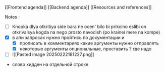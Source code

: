 [[Frontend agenda]]
[[Backend agenda]]
[[Resources and references]]

Notes : 
- [ ] Knopka dlya otkritiya side bara ne ocen' bilo bi prikolno eslibi on otkrivalsya kogda na nego prosto navodish (po krainei mere na kompe)
- [x] в апи запросах нужно пройтись по документации и
	- [x] прописать в комментариях какие аргументы нужно отправлять
	- [x] некоторые аргументы опциональные, проставить ? где надо

- [ ] ![[Pasted image 20250222181227.png]]
- слово хидден на отдельной строке
 